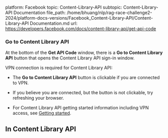 platform: Facebook
topic: Content-Library-API
subtopic: Content-Library-API Documentation
file_path: /home/bhuang/nlp/rag-race-challenge2-2024/platform-docs-versions/Facebook_Content-Library-API/Content-Library-API Documentation.md
url: https://developers.facebook.com/docs/content-library-api/get-api-code

### Go to Content Library API

At the bottom of the **Get API Code** window, there is a **Go to Content Library API** button that opens the Content Library API sign-in window.

VPN connection is required for Content Library API:

* The **Go to Content Library API** button is clickable if you are connected to VPN.
    
* If you believe you are connected, but the button is not clickable, try refreshing your browser.
    
* For Content Library API getting started information including VPN access, see [Getting started](https://developers.facebook.com/docs/content-library-api/quick-start).
    

## In Content Library API